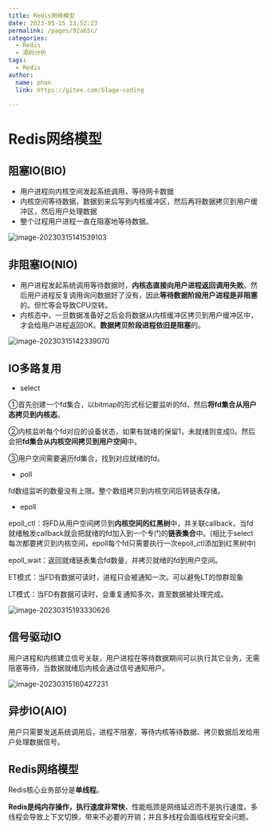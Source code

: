 ```yaml
---
title: Redis网络模型
date: 2023-05-15 13:52:23
permalink: /pages/92a65c/
categories: 
  - Redis
  - 源码分析
tags: 
  - Redis
author: 
  name: phan
  link: https://gitee.com/blage-coding

---
```

# Redis网络模型

## 阻塞IO(BIO)

- 用户进程向内核空间发起系统调用，等待网卡数据
- 内核空间等待数据，数据到来后写到内核缓冲区，然后再将数据拷贝到用户缓冲区，然后用户处理数据
- 整个过程用户进程一直在阻塞地等待数据。

![image-20230315141539103](https://jsd.cdn.zzko.cn/gh/blage-coding/picx-images-hosting@master/20230515/image-20230315141539103.635xqntwpww0.webp)

## 非阻塞IO(NIO)

- 用户进程发起系统调用等待数据时，**内核态直接向用户进程返回调用失败**。然后用户进程反复调用询问数据好了没有，因此**等待数据阶段用户进程是非阻塞**的。但忙等会导致CPU空转。
- 内核态中，一旦数据准备好之后会将数据从内核缓冲区拷贝到用户缓冲区中，才会给用户进程返回OK。**数据拷贝阶段进程依旧是阻塞**的。

![image-20230315142339070](https://jsd.cdn.zzko.cn/gh/blage-coding/picx-images-hosting@master/20230515/image-20230315142339070.2ss4b6u85lc0.webp)

## IO多路复用

- select

①首先创建一个fd集合，以bitmap的形式标记要监听的fd，然后**将fd集合从用户态拷贝到内核态**。

②内核监听每个fd对应的设备状态，如果有就绪的保留1，未就绪则变成0。然后会把**fd集合从内核空间拷贝到用户空间**中。

③用户空间需要遍历fd集合，找到对应就绪的fd。

- poll

fd数组监听的数量没有上限。整个数组拷贝到内核空间后转链表存储。

- epoll

epoll_ctl：将FD从用户空间拷贝到**内核空间的红黑树**中，并关联callback，当fd就绪触发callback就会把就绪的fd加入到一个专门的**链表集合**中。(相比于select每次都要拷贝到内核空间，epoll每个fd只需要执行一次epoll_ctl添加到红黑树中)

epoll_wait：返回就绪链表集合fd数量，并拷贝就绪的fd到用户空间。

ET模式：当FD有数据可读时，进程只会被通知一次。可以避免LT的惊群现象

LT模式：当FD有数据可读时，会重复通知多次，直至数据被处理完成。

![image-20230315193330626](https://jsd.cdn.zzko.cn/gh/blage-coding/picx-images-hosting@master/20230515/image-20230315193330626.4l2wrdwc8hi0.webp)

## 信号驱动IO

用户进程和内核建立信号关联，用户进程在等待数据期间可以执行其它业务，无需阻塞等待，当数据就绪后内核会通过信号通知用户。

![image-20230315160427231](https://jsd.cdn.zzko.cn/gh/blage-coding/picx-images-hosting@master/20230515/image-20230315160427231.cizcb7oom5s.webp)

## 异步IO(AIO)

用户只需要发送系统调用后，进程不阻塞，等待内核等待数据、拷贝数据后发给用户处理数据信号。

## Redis网络模型

Redis核心业务部分是**单线程**。

**Redis是纯内存操作，执行速度非常快**，性能瓶颈是网络延迟而不是执行速度。多线程会导致上下文切换，带来不必要的开销；并且多线程会面临线程安全问题。

### 